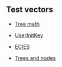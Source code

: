## Test vectors

 - [Tree math](https://github.com/mlswg/mls-implementations/blob/master/test_vectors/treemath.md)

 - [UserInitKey](https://github.com/mlswg/mls-implementations/blob/master/test_vectors/userinitkey.md)

- [ECIES](https://github.com/mlswg/mls-implementations/blob/master/test_vectors/ecies.md)

- [Trees and nodes](https://github.com/mlswg/mls-implementations/blob/master/test_vectors/treesnodes.md)
